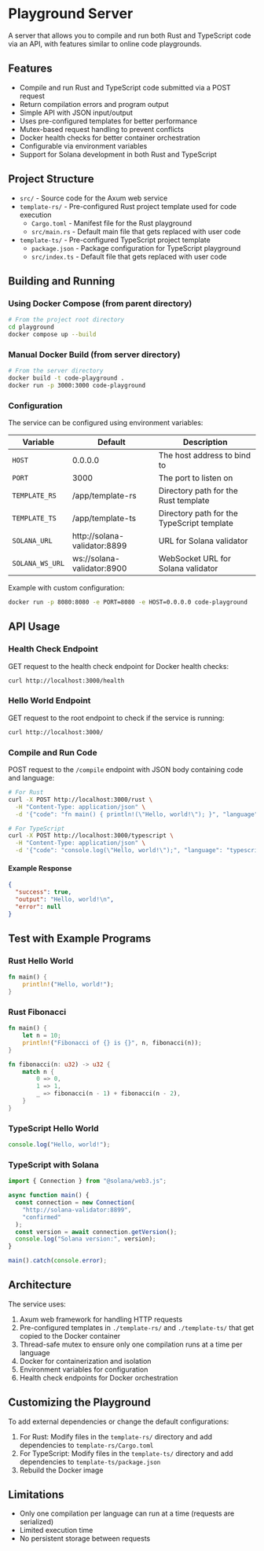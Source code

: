 # Playground Server

A server that allows you to compile and run both Rust and TypeScript code via an API, with features similar to online code playgrounds.

## Features

- Compile and run Rust and TypeScript code submitted via a POST request
- Return compilation errors and program output
- Simple API with JSON input/output
- Uses pre-configured templates for better performance
- Mutex-based request handling to prevent conflicts
- Docker health checks for better container orchestration
- Configurable via environment variables
- Support for Solana development in both Rust and TypeScript

## Project Structure

- `src/` - Source code for the Axum web service
- `template-rs/` - Pre-configured Rust project template used for code execution
  - `Cargo.toml` - Manifest file for the Rust playground
  - `src/main.rs` - Default main file that gets replaced with user code
- `template-ts/` - Pre-configured TypeScript project template
  - `package.json` - Package configuration for TypeScript playground
  - `src/index.ts` - Default file that gets replaced with user code

## Building and Running

### Using Docker Compose (from parent directory)

```bash
# From the project root directory
cd playground
docker compose up --build
```

### Manual Docker Build (from server directory)

```bash
# From the server directory
docker build -t code-playground .
docker run -p 3000:3000 code-playground
```

### Configuration

The service can be configured using environment variables:

| Variable        | Default                      | Description                                |
| --------------- | ---------------------------- | ------------------------------------------ |
| `HOST`          | 0.0.0.0                      | The host address to bind to                |
| `PORT`          | 3000                         | The port to listen on                      |
| `TEMPLATE_RS`   | /app/template-rs             | Directory path for the Rust template       |
| `TEMPLATE_TS`   | /app/template-ts             | Directory path for the TypeScript template |
| `SOLANA_URL`    | http://solana-validator:8899 | URL for Solana validator                   |
| `SOLANA_WS_URL` | ws://solana-validator:8900   | WebSocket URL for Solana validator         |

Example with custom configuration:

```bash
docker run -p 8080:8080 -e PORT=8080 -e HOST=0.0.0.0 code-playground
```

## API Usage

### Health Check Endpoint

GET request to the health check endpoint for Docker health checks:

```bash
curl http://localhost:3000/health
```

### Hello World Endpoint

GET request to the root endpoint to check if the service is running:

```bash
curl http://localhost:3000/
```

### Compile and Run Code

POST request to the `/compile` endpoint with JSON body containing code and language:

```bash
# For Rust
curl -X POST http://localhost:3000/rust \
  -H "Content-Type: application/json" \
  -d '{"code": "fn main() { println!(\"Hello, world!\"); }", "language": "rust"}'

# For TypeScript
curl -X POST http://localhost:3000/typescript \
  -H "Content-Type: application/json" \
  -d '{"code": "console.log(\"Hello, world!\");", "language": "typescript"}'
```

#### Example Response

```json
{
  "success": true,
  "output": "Hello, world!\n",
  "error": null
}
```

## Test with Example Programs

### Rust Hello World

```rust
fn main() {
    println!("Hello, world!");
}
```

### Rust Fibonacci

```rust
fn main() {
    let n = 10;
    println!("Fibonacci of {} is {}", n, fibonacci(n));
}

fn fibonacci(n: u32) -> u32 {
    match n {
        0 => 0,
        1 => 1,
        _ => fibonacci(n - 1) + fibonacci(n - 2),
    }
}
```

### TypeScript Hello World

```typescript
console.log("Hello, world!");
```

### TypeScript with Solana

```typescript
import { Connection } from "@solana/web3.js";

async function main() {
  const connection = new Connection(
    "http://solana-validator:8899",
    "confirmed"
  );
  const version = await connection.getVersion();
  console.log("Solana version:", version);
}

main().catch(console.error);
```

## Architecture

The service uses:

1. Axum web framework for handling HTTP requests
2. Pre-configured templates in `./template-rs/` and `./template-ts/` that get copied to the Docker container
3. Thread-safe mutex to ensure only one compilation runs at a time per language
4. Docker for containerization and isolation
5. Environment variables for configuration
6. Health check endpoints for Docker orchestration

## Customizing the Playground

To add external dependencies or change the default configurations:

1. For Rust: Modify files in the `template-rs/` directory and add dependencies to `template-rs/Cargo.toml`
2. For TypeScript: Modify files in the `template-ts/` directory and add dependencies to `template-ts/package.json`
3. Rebuild the Docker image

## Limitations

- Only one compilation per language can run at a time (requests are serialized)
- Limited execution time
- No persistent storage between requests
